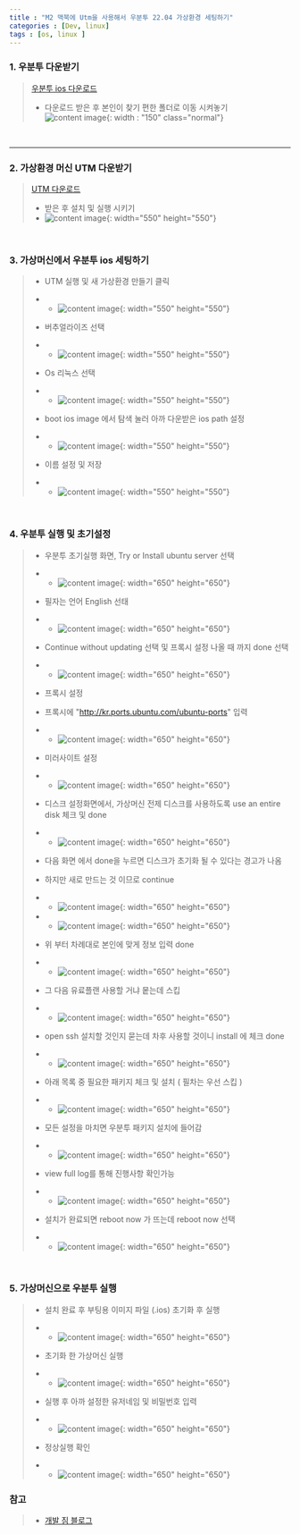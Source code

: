 ```yaml
---
title : "M2 맥북에 Utm을 사용해서 우분투 22.04 가상환경 세팅하기"
categories : [Dev, linux]
tags : [os, linux ]
---
```



### 1. 우분투 다운받기

> <a href="https://ubuntu.com/download/server/arm">우분투 ios 다운로드</a>
> - 다운로드 받은 후 본인이 찾기 편한 폴더로 이동 시켜놓기
> ![content image](/assets/img/24-01-15_post/1.png){: width : "150" class="normal"}

<br/>

<hr/>

### 2. 가상환경 머신 UTM 다운받기
> <a href="https://mac.getutm.app/">UTM 다운로드</a>
> - 받은 후 설치 및 실행 시키기
> - ![content image](/assets/img/24-01-15_post/2.png){: width="550" height="550"}


<br/>

### 3. 가상머신에서 우분투 ios 세팅하기
> - UTM 실행 및 새 가상환경 만들기 클릭
> - - ![content image](/assets/img/24-01-15_post/3.png){: width="550" height="550"}
>
> - 버추얼라이즈 선택
> - - ![content image](/assets/img/24-01-15_post/4.png){: width="550" height="550"}
> 
> - Os 리눅스 선택
> - - ![content image](/assets/img/24-01-15_post/5.png){: width="550" height="550"}
>
> - boot ios image 에서 탐색 눌러 아까 다운받은 ios path 설정
> - - ![content image](/assets/img/24-01-15_post/6.png){: width="550" height="550"}
>
> - 이름 설정 및 저장
> - - ![content image](/assets/img/24-01-15_post/7.png){: width="550" height="550"}

<br/>

### 4. 우분투 실행 및 초기설정
> - 우분투 초기실행 화면, Try or Install ubuntu server 선택
> - - ![content image](/assets/img/24-01-15_post/8.png){: width="650" height="650"}
>
> - 필자는 언어 English 선태 
> - - ![content image](/assets/img/24-01-15_post/9.png){: width="650" height="650"}
> 
> - Continue without updating 선택 및 프록시 설정 나올 때 까지 done 선택
> - - ![content image](/assets/img/24-01-15_post/10.png){: width="650" height="650"}
>
> - 프록시 설정
> - 프록시에 "http://kr.ports.ubuntu.com/ubuntu-ports" 입력
> - - ![content image](/assets/img/24-01-15_post/11.png){: width="650" height="650"}
> 
> - 미러사이트 설정
> - - ![content image](/assets/img/24-01-15_post/12.png){: width="650" height="650"}
>
> - 디스크 설정화면에서, 가상머신 전제 디스크를 사용하도록 use an entire disk 체크 및 done
> - - ![content image](/assets/img/24-01-15_post/13.png){: width="650" height="650"}
>
> - 다음 화면 에서 done을 누르면 디스크가 초기화 될 수 있다는 경고가 나옴
> - 하지만 새로 만드는 것 이므로 continue
> - - ![content image](/assets/img/24-01-15_post/13.png){: width="650" height="650"}
> - - ![content image](/assets/img/24-01-15_post/14.png){: width="650" height="650"}
>
> - 위 부터 차례대로 본인에 맞게 정보 입력 done
> - - ![content image](/assets/img/24-01-15_post/15.png){: width="650" height="650"}
>
> - 그 다음 유료플랜 사용할 거냐 뭍는데 스킵
> - - ![content image](/assets/img/24-01-15_post/16.png){: width="650" height="650"}
>
> - open ssh 설치할 것인지 묻는데 차후 사용할 것이니 install 에 체크 done
> - - ![content image](/assets/img/24-01-15_post/17.png){: width="650" height="650"}
>
> - 아래 목록 중 필요한 패키지 체크 및 설치 ( 필차는 우선 스킵 )
> - - ![content image](/assets/img/24-01-15_post/18.png){: width="650" height="650"}
>
> - 모든 설정을 마치면 우분투 패키지 설치에 들어감
> - - ![content image](/assets/img/24-01-15_post/19.png){: width="650" height="650"}
>
> - view full log를 통해 진행사항 확인가능
> - - ![content image](/assets/img/24-01-15_post/20.png){: width="650" height="650"}
>
> - 설치가 완료되면 reboot now 가 뜨는데 reboot now 선택
> - - ![content image](/assets/img/24-01-15_post/21.png){: width="650" height="650"}


<br/>

### 5. 가상머신으로 우분투 실행
> - 설치 완료 후 부팅용 이미지 파일 (.ios) 초기화 후 실행
> - - ![content image](/assets/img/24-01-15_post/22.png){: width="650" height="650"}
>
> - 초기화 한 가상머신 실행
> - - ![content image](/assets/img/24-01-15_post/23.png){: width="650" height="650"}
>
> - 실행 후 아까 설정한 유저네임 및 비밀번호 입력
> - - ![content image](/assets/img/24-01-15_post/24.png){: width="650" height="650"}
>
> - 정상실행 확인
> - - ![content image](/assets/img/24-01-15_post/25.png){: width="650" height="650"}


### 참고 
> - <a href="https://gymdev.tistory.com/">개발 짐 블로그</a>
